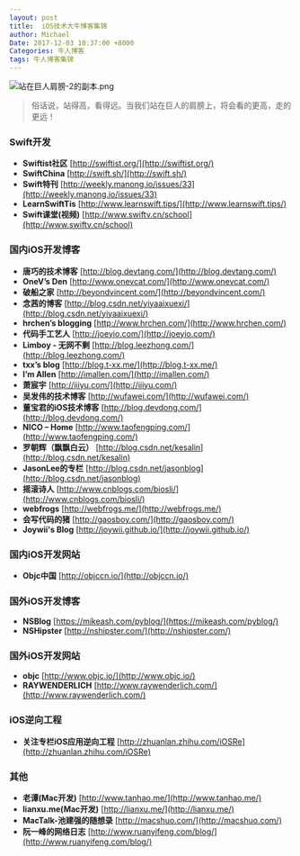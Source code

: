 ```yaml
---
layout: post
title:  iOS技术大牛博客集锦
author: Michael
Date: 2017-12-03 10:37:00 +8000
Categories: 牛人博客
tags: 牛人博客集锦
---
```


<!-- ![站在巨人肩膀上看世界](https://upload-images.jianshu.io/upload_images/563374-b1325aaf9b1d4a51.jpg?imageMogr2/auto-orient/strip%7CimageView2/2/w/1240) -->

![站在巨人肩膀-2的副本.png](https://upload-images.jianshu.io/upload_images/563374-bf548431325513e4.png?imageMogr2/auto-orient/strip%7CimageView2/2/w/1240)

> 俗话说，站得高，看得远。当我们站在巨人的肩膀上，将会看的更高，走的更远！

### Swift开发

- **Swiftist社区** [http://swiftist.org/](http://swiftist.org/)
- **SwiftChina** [http://swift.sh/](http://swift.sh/)
- **Swift特刊** [http://weekly.manong.io/issues/33](http://weekly.manong.io/issues/33)
- **LearnSwiftTis** [http://www.learnswift.tips/](http://www.learnswift.tips/)
- **Swift课堂(视频)** [http://www.swiftv.cn/school](http://www.swiftv.cn/school)

### 国内iOS开发博客

- **唐巧的技术博客** [http://blog.devtang.com/](http://blog.devtang.com/)
- **OneV’s Den** [http://www.onevcat.com/](http://www.onevcat.com/)
- **破船之家** [http://beyondvincent.com/](http://beyondvincent.com/)
- **念茜的博客** [http://blog.csdn.net/yiyaaixuexi/](http://blog.csdn.net/yiyaaixuexi/)
- **hrchen’s blogging** [http://www.hrchen.com/](http://www.hrchen.com/)
- **代码手工艺人** [http://joeyio.com/](http://joeyio.com/)
- **Limboy - 无网不剩** [http://blog.leezhong.com/](http://blog.leezhong.com/)
- **txx’s blog** [http://blog.t-xx.me/](http://blog.t-xx.me/)
- **I’m Allen** [http://imallen.com/](http://imallen.com/)
- **萧宸宇** [http://iiiyu.com/](http://iiiyu.com/)
- **吴发伟的技术博客** [http://wufawei.com/](http://wufawei.com/)
- **董宝君的iOS技术博客** [http://blog.devdong.com/](http://blog.devdong.com/)
- **NICO – Home** [http://www.taofengping.com/](http://www.taofengping.com/)
- **罗朝辉（飘飘白云）** [http://blog.csdn.net/kesalin](http://blog.csdn.net/kesalin)
- **JasonLee的专栏** [http://blog.csdn.net/jasonblog](http://blog.csdn.net/jasonblog)
- **摇滚诗人** [http://www.cnblogs.com/biosli/](http://www.cnblogs.com/biosli/)
- **webfrogs** [http://webfrogs.me/](http://webfrogs.me/)
- **会写代码的猪** [http://gaosboy.com/](http://gaosboy.com/)
- **Joywii's Blog** [http://joywii.github.io/](http://joywii.github.io/)


### 国内iOS开发网站

- **Objc中国** [http://objccn.io/](http://objccn.io/)

### 国外iOS开发博客

- **NSBlog** [https://mikeash.com/pyblog/](https://mikeash.com/pyblog/)
- **NSHipster** [http://nshipster.com/](http://nshipster.com/)

### 国外iOS开发网站

- **objc** [http://www.objc.io/](http://www.objc.io/)
- **RAYWENDERLICH** [http://www.raywenderlich.com/](http://www.raywenderlich.com/)

### iOS逆向工程

- **关注专栏iOS应用逆向工程** [http://zhuanlan.zhihu.com/iOSRe](http://zhuanlan.zhihu.com/iOSRe)

### 其他

- **老谭(Mac开发)** [http://www.tanhao.me/](http://www.tanhao.me/)
- **lianxu.me(Mac开发)** [http://lianxu.me/](http://lianxu.me/)
- **MacTalk-池建强的随想录** [http://macshuo.com/](http://macshuo.com/)
- **阮一峰的网络日志** [http://www.ruanyifeng.com/blog/](http://www.ruanyifeng.com/blog/)




